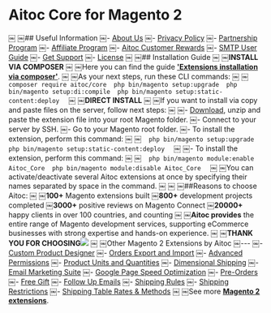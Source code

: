 # Aitoc Core for Magento 2
￼
￼## Useful Information
￼- [About Us](https://www.aitoc.com/about-us.html)
￼- [Privacy Policy](https://www.aitoc.com/privacy-policy.html)
￼- [Partnership Program](https://www.aitoc.com/partnership-program)
￼- [Affiliate Program](https://www.aitoc.com/affiliate-program)
￼- [Aitoc Customer Rewards](https://www.aitoc.com/reward-points)
￼- [SMTP User Guide](https://www.aitoc.com/docs/guides/smtp.html)
￼- [Get Support](https://www.aitoc.com/get-support.html)
￼- [License](https://www.mageplaza.com/LICENSE.txt)
￼
￼## Installation Guide
￼
￼**INSTALL VIA COMPOSER**
￼
￼Here you can find the guide [**'Extensions installation via composer'**](https://www.aitoc.com/docs/guides/composer.html#extensions-installation-via-composer).
￼
￼As your next steps, run these CLI commands:
￼
￼```
￼composer require aitoc/core
￼php bin/magento setup:upgrade
￼php bin/magento setup:di:compile
￼php bin/magento setup:static-content:deploy
￼```
￼
￼**DIRECT INSTALL**
￼
￼If you want to install via copy and paste files on the server, follow next steps:
￼
￼- [Download](https://github.com/aitoc/magento-2-core/archive/master.zip), unzip and paste the extension file into your root Magento folder.
￼- Connect to your server by SSH.
￼- Go to your Magento root folder.
￼- To install the extension, perform this command:
￼
￼```
￼php bin/magento setup:upgrade
￼php bin/magento setup:static-content:deploy
￼```
￼
￼- To install the extension, perform this command:
￼
￼```
￼php bin/magento module:enable Aitoc_Core
￼php bin/magento module:disable Aitoc_Core
￼```
￼
￼You can activate/deactivate several Aitoc extensions at once by specifying their names separated by space in the command.
￼
￼
￼##Reasons to choose Aitoc:
￼
￼**100+** Magento extensions built
￼**800+** development projects completed
￼**3000+** positive reviews on Magento Connect
￼**20000+** happy clients in over 100 countries, and counting
￼
￼**Aitoc provides** the entire range of Magento development services, supporting eCommerce businesses with strong expertise and hands-on experience.
￼
￼**THANK YOU FOR CHOOSING**[![](https://fstorage.aitoc.com/documentation/smtp-m2/ext.png)](https://fstorage.aitoc.com/documentation/smtp-m2/ext.png)
￼
￼Other Magento 2 Extensions by Aitoc
￼---
￼- [Custom Product Designer](https://www.aitoc.com/magento-2-custom-product-designer.html)
￼- [Orders Export and Import](https://www.aitoc.com/magento-2-orders-export-and-import.html)
￼- [Advanced Permissions](https://www.aitoc.com/magento-2-advanced-permissions.html)
￼- [Product Units and Quantities](https://www.aitoc.com/magento-2-units-and-quantities.html)
￼- [Dimensional Shipping](https://www.aitoc.com/magento-2-dimensional-shipping.html) 
￼- [Email Marketing Suite](https://www.aitoc.com/magento-2-email-marketing-suite.html) 
￼- [Google Page Speed Optimization](https://www.aitoc.com/magento-2-google-pagespeed-optimization-extension.html) 
￼- [Pre-Orders](https://www.aitoc.com/magento-2-pre-orders.html) 
￼- [Free Gift](https://www.aitoc.com/magento-2-free-gift.html)
￼- [Follow Up Emails](https://www.aitoc.com/magento-2-follow-up.html) 
￼- [Shipping Rules](https://www.aitoc.com/magento-2-shipping-rules.html) 
￼- [Shipping Restrictions](https://www.aitoc.com/magento-2-shipping-restrictions.html) 
￼- [Shipping Table Rates & Methods](https://www.aitoc.com/magento-2-shipping-table-rates.html) 
￼
￼See more [**Magento 2 extensions**](https://www.aitoc.com/magento-2-extensions.html).
